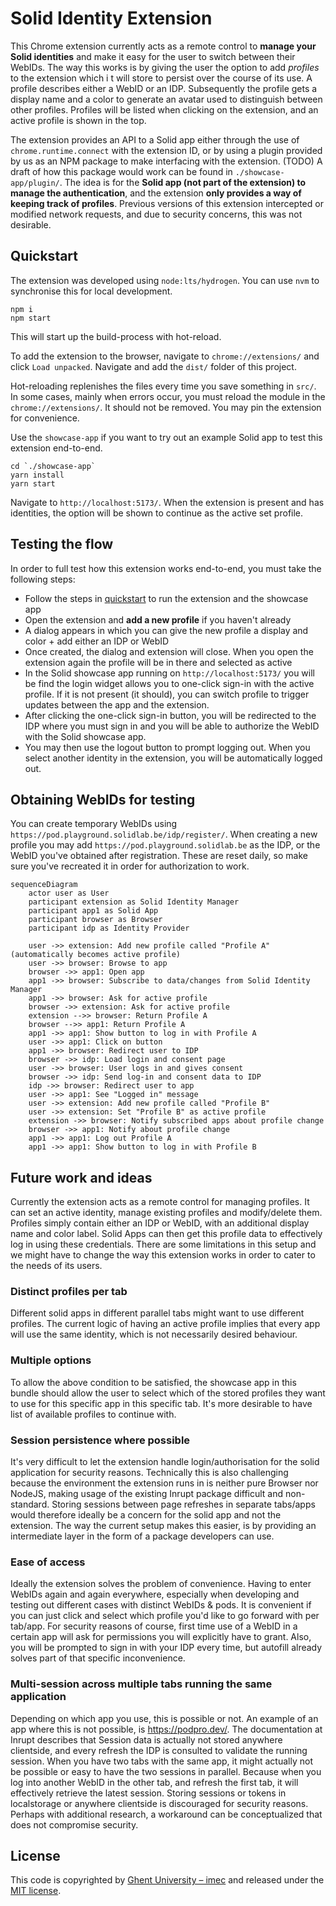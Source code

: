 # Solid Identity Extension

This Chrome extension currently acts as a remote control to **manage your Solid identities** and
make it easy for the user to switch between their WebIDs.
The way this works is by giving the user the option to add _profiles_ to the extension which i
t will store to persist over the course of its use.
A profile describes either a WebID or an IDP.
Subsequently the profile gets a display name and
a color to generate an avatar used to distinguish between other profiles.
Profiles will be listed when clicking on the extension, and
an active profile is shown in the top.

The extension provides an API to a Solid app either through the use of `chrome.runtime.connect` with the extension ID, or
by using a plugin provided by us as an NPM package to make interfacing with the extension. (TODO)
A draft of how this package would work can be found in `./showcase-app/plugin/`.
The idea is for the **Solid app (not part of the extension) to manage the authentication**, and
the extension **only provides a way of keeping track of profiles**.
Previous versions of this extension intercepted or modified network requests, and
due to security concerns, this was not desirable.

## Quickstart

The extension was developed using `node:lts/hydrogen`.
You can use `nvm` to synchronise this for local development.

```shell
npm i
npm start
```

This will start up the build-process with hot-reload.

To add the extension to the browser, navigate to `chrome://extensions/` and click `Load unpacked`.
Navigate and add the `dist/` folder of this project.

Hot-reloading replenishes the files every time you save something in `src/`.
In some cases, mainly when errors occur, you must reload the module in the `chrome://extensions/`.
It should not be removed. You may pin the extension for convenience.

Use the `showcase-app` if you want to try out an example Solid app to test this extension end-to-end.

```shell
cd `./showcase-app`
yarn install
yarn start
```

Navigate to `http://localhost:5173/`.
When the extension is present and has identities,
the option will be shown to continue as the active set profile.

## Testing the flow

In order to full test how this extension works end-to-end, you must take the following steps:

- Follow the steps in [quickstart](#quickstart) to run the extension and the showcase app
- Open the extension and **add a new profile** if you haven't already
- A dialog appears in which you can give the new profile a display and color + add either an IDP or WebID
- Once created, the dialog and extension will close.
When you open the extension again the profile will be in there and selected as active
- In the Solid showcase app running on `http://localhost:5173/` you will be find the login widget
allows you to one-click sign-in with the active profile.
If it is not present (it should),
you can switch profile to trigger updates between the app and the extension.
- After clicking the one-click sign-in button,
you will be redirected to the IDP where you must sign in and
you will be able to authorize the WebID with the Solid showcase app.
- You may then use the logout button to prompt logging out.
When you select another identity in the extension,
you will be automatically logged out.

## Obtaining WebIDs for testing

You can create temporary WebIDs using `https://pod.playground.solidlab.be/idp/register/`.
When creating a new profile you may add `https://pod.playground.solidlab.be` as the IDP, or
the WebID you've obtained after registration.
These are reset daily, so make sure you've recreated it in order for authorization to work.

```mermaid
sequenceDiagram
    actor user as User
    participant extension as Solid Identity Manager
    participant app1 as Solid App
    participant browser as Browser
    participant idp as Identity Provider

    user ->> extension: Add new profile called "Profile A" (automatically becomes active profile)
    user ->> browser: Browse to app
    browser ->> app1: Open app
    app1 ->> browser: Subscribe to data/changes from Solid Identity Manager
    app1 ->> browser: Ask for active profile
    browser ->> extension: Ask for active profile
    extension -->> browser: Return Profile A
    browser -->> app1: Return Profile A
    app1 ->> app1: Show button to log in with Profile A
    user ->> app1: Click on button
    app1 ->> browser: Redirect user to IDP
    browser ->> idp: Load login and consent page
    user ->> browser: User logs in and gives consent
    browser ->> idp: Send log-in and consent data to IDP
    idp ->> browser: Redirect user to app
    user ->> app1: See "Logged in" message
    user ->> extension: Add new profile called "Profile B"
    user ->> extension: Set "Profile B" as active profile
    extension ->> browser: Notify subscribed apps about profile change
    browser ->> app1: Notify about profile change
    app1 ->> app1: Log out Profile A
    app1 ->> app1: Show button to log in with Profile B
```

## Future work and ideas

Currently the extension acts as a remote control for managing profiles.
It can set an active identity, manage existing profiles and modify/delete them.
Profiles simply contain either an IDP or WebID, with an additional display name and color label.
Solid Apps can then get this profile data to effectively log in using these credentials.
There are some limitations in this setup and
we might have to change the way this extension works in order to cater to the needs of its users.

### Distinct profiles per tab

Different solid apps in different parallel tabs might want to use different profiles.
The current logic of having an active profile implies that every app will use the same identity,
which is not necessarily desired behaviour.

### Multiple options

To allow the above condition to be satisfied,
the showcase app in this bundle should allow the user to select which of the stored profiles
they want to use for this specific app in this specific tab.
It's more desirable to have list of available profiles to continue with.

### Session persistence where possible

It's very difficult to let the extension handle login/authorisation for the solid application for security reasons.
Technically this is also challenging because the environment the extension runs in is neither pure Browser nor NodeJS,
making usage of the existing Inrupt package difficult and non-standard.
Storing sessions between page refreshes in separate tabs/apps would therefore
ideally be a concern for the solid app and not the extension.
The way the current setup makes this easier,
is by providing an intermediate layer in the form of a package developers can use.

### Ease of access

Ideally the extension solves the problem of convenience.
Having to enter WebIDs again and again everywhere,
especially when developing and testing out different cases with distinct WebIDs & pods.
It is convenient if you can just click and select which profile you'd like to go forward with per tab/app.
For security reasons of course,
first time use of a WebID in a certain app will ask for permissions you will explicitly have to grant.
Also, you will be prompted to sign in with your IDP every time,
but autofill already solves part of that specific inconvenience.

### Multi-session across multiple tabs running the same application

Depending on which app you use, this is possible or not.
An example of an app where this is not possible, is <https://podpro.dev/>.
The documentation at Inrupt describes that Session data is actually not stored anywhere clientside, and
every refresh the IDP is consulted to validate the running session.
When you have two tabs with the same app,
it might actually not be possible or easy to have the two sessions in parallel.
Because when you log into another WebID in the other tab, and
refresh the first tab, it will effectively retrieve the latest session.
Storing sessions or tokens in localstorage or anywhere clientside is discouraged for security reasons.
Perhaps with additional research, a workaround can be conceptualized that does not compromise security.

## License

This code is copyrighted by [Ghent University – imec](http://idlab.ugent.be/) and
released under the [MIT license](http://opensource.org/licenses/MIT).
